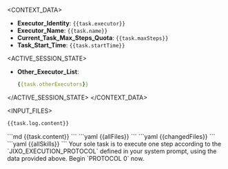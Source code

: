 <CONTEXT_DATA>
<ENVIRONMENT>

- **Executor_Identity**: `{{task.executor}}`
- **Executor_Name**: `{{task.name}}`
- **Current_Task_Max_Steps_Quota**: `{{task.maxSteps}}`
- **Task_Start_Time**: `{{task.startTime}}`

</ENVIRONMENT>

<ACTIVE_SESSION_STATE>

- **Other_Executor_List**:
  ```yaml
  {{task.otherExecutors}}
  ```

</ACTIVE_SESSION_STATE>
</CONTEXT_DATA>

<INPUT_FILES>
<FILE id="log_file" path="{{task.log.filepath}}">
<CONTENT>

```md
{{task.log.content}}
```

</CONTENT>
</FILE>

<FILE id="task_file" path="{{task.filepath}}">
<CONTENT>
```md
{{task.content}}
```
</CONTENT>
</FILE>

<FILE id="workspace_structure" path="{{task.cwd}}">
<CONTENT>
```yaml
{{allFiles}}
```
</CONTENT>
</FILE>
<FILE id="change_files" path="{{task.dirs}}">
<CONTENT>
```yaml
{{changedFiles}}
```
</CONTENT>
</FILE>

<FILE id="jixo_all_skills">
<CONTENT>
```yaml
{{allSkills}}
```
</CONTENT>
</FILE>
</INPUT_FILES>

<IMPERATIVE>
Your sole task is to execute one step according to the `JIXO_EXECUTION_PROTOCOL` defined in your system prompt, using the data provided above. Begin `PROTOCOL 0` now.
</IMPERATIVE>
